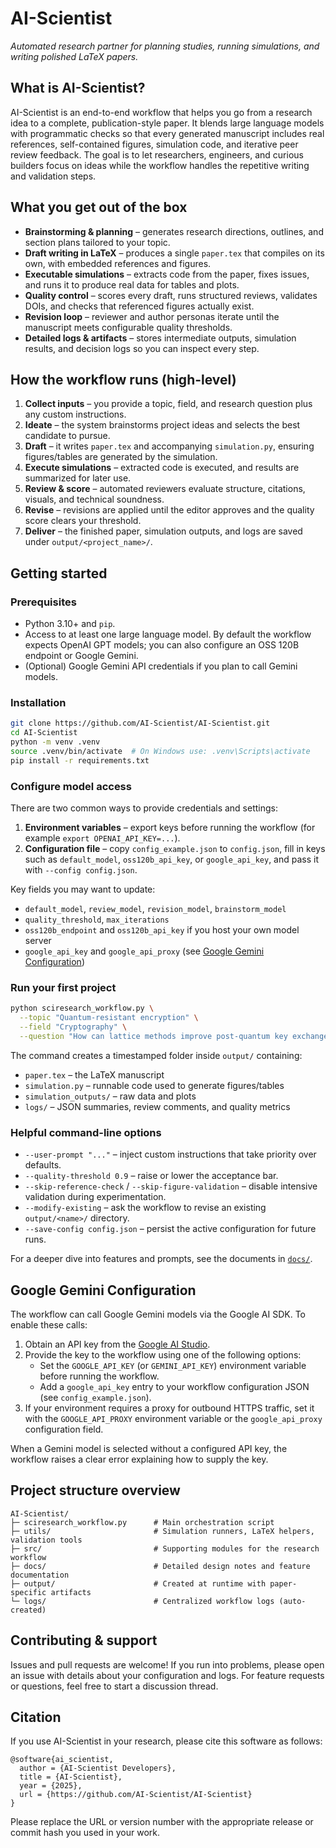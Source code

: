 # AI-Scientist

_Automated research partner for planning studies, running simulations, and writing polished LaTeX papers._

## What is AI-Scientist?
AI-Scientist is an end-to-end workflow that helps you go from a research idea to a complete, publication-style paper. It blends large language models with programmatic checks so that every generated manuscript includes real references, self-contained figures, simulation code, and iterative peer review feedback. The goal is to let researchers, engineers, and curious builders focus on ideas while the workflow handles the repetitive writing and validation steps.

## What you get out of the box
- **Brainstorming & planning** – generates research directions, outlines, and section plans tailored to your topic.
- **Draft writing in LaTeX** – produces a single `paper.tex` that compiles on its own, with embedded references and figures.
- **Executable simulations** – extracts code from the paper, fixes issues, and runs it to produce real data for tables and plots.
- **Quality control** – scores every draft, runs structured reviews, validates DOIs, and checks that referenced figures actually exist.
- **Revision loop** – reviewer and author personas iterate until the manuscript meets configurable quality thresholds.
- **Detailed logs & artifacts** – stores intermediate outputs, simulation results, and decision logs so you can inspect every step.

## How the workflow runs (high-level)
1. **Collect inputs** – you provide a topic, field, and research question plus any custom instructions.
2. **Ideate** – the system brainstorms project ideas and selects the best candidate to pursue.
3. **Draft** – it writes `paper.tex` and accompanying `simulation.py`, ensuring figures/tables are generated by the simulation.
4. **Execute simulations** – extracted code is executed, and results are summarized for later use.
5. **Review & score** – automated reviewers evaluate structure, citations, visuals, and technical soundness.
6. **Revise** – revisions are applied until the editor approves and the quality score clears your threshold.
7. **Deliver** – the finished paper, simulation outputs, and logs are saved under `output/<project_name>/`.

## Getting started
### Prerequisites
- Python 3.10+ and `pip`.
- Access to at least one large language model. By default the workflow expects OpenAI GPT models; you can also configure an OSS 120B endpoint or Google Gemini.
- (Optional) Google Gemini API credentials if you plan to call Gemini models.

### Installation
```bash
git clone https://github.com/AI-Scientist/AI-Scientist.git
cd AI-Scientist
python -m venv .venv
source .venv/bin/activate  # On Windows use: .venv\Scripts\activate
pip install -r requirements.txt
```

### Configure model access
There are two common ways to provide credentials and settings:

1. **Environment variables** – export keys before running the workflow (for example `export OPENAI_API_KEY=...`).
2. **Configuration file** – copy `config_example.json` to `config.json`, fill in keys such as `default_model`, `oss120b_api_key`, or `google_api_key`, and pass it with `--config config.json`.

Key fields you may want to update:
- `default_model`, `review_model`, `revision_model`, `brainstorm_model`
- `quality_threshold`, `max_iterations`
- `oss120b_endpoint` and `oss120b_api_key` if you host your own model server
- `google_api_key` and `google_api_proxy` (see [Google Gemini Configuration](#google-gemini-configuration))

### Run your first project
```bash
python sciresearch_workflow.py \
  --topic "Quantum-resistant encryption" \
  --field "Cryptography" \
  --question "How can lattice methods improve post-quantum key exchange?"
```

The command creates a timestamped folder inside `output/` containing:
- `paper.tex` – the LaTeX manuscript
- `simulation.py` – runnable code used to generate figures/tables
- `simulation_outputs/` – raw data and plots
- `logs/` – JSON summaries, review comments, and quality metrics

### Helpful command-line options
- `--user-prompt "..."` – inject custom instructions that take priority over defaults.
- `--quality-threshold 0.9` – raise or lower the acceptance bar.
- `--skip-reference-check` / `--skip-figure-validation` – disable intensive validation during experimentation.
- `--modify-existing` – ask the workflow to revise an existing `output/<name>/` directory.
- `--save-config config.json` – persist the active configuration for future runs.

For a deeper dive into features and prompts, see the documents in [`docs/`](docs/).

## Google Gemini Configuration
The workflow can call Google Gemini models via the Google AI SDK. To enable these calls:

1. Obtain an API key from the [Google AI Studio](https://ai.google.dev/).
2. Provide the key to the workflow using one of the following options:
   - Set the `GOOGLE_API_KEY` (or `GEMINI_API_KEY`) environment variable before running the workflow.
   - Add a `google_api_key` entry to your workflow configuration JSON (see `config_example.json`).
3. If your environment requires a proxy for outbound HTTPS traffic, set it with the `GOOGLE_API_PROXY` environment variable or the `google_api_proxy` configuration field.

When a Gemini model is selected without a configured API key, the workflow raises a clear error explaining how to supply the key.

## Project structure overview
```
AI-Scientist/
├─ sciresearch_workflow.py      # Main orchestration script
├─ utils/                       # Simulation runners, LaTeX helpers, validation tools
├─ src/                         # Supporting modules for the research workflow
├─ docs/                        # Detailed design notes and feature documentation
├─ output/                      # Created at runtime with paper-specific artifacts
└─ logs/                        # Centralized workflow logs (auto-created)
```

## Contributing & support
Issues and pull requests are welcome! If you run into problems, please open an issue with details about your configuration and logs. For feature requests or questions, feel free to start a discussion thread.

## Citation
If you use AI-Scientist in your research, please cite this software as follows:

```
@software{ai_scientist,
  author = {AI-Scientist Developers},
  title = {AI-Scientist},
  year = {2025},
  url = {https://github.com/AI-Scientist/AI-Scientist}
}
```

Please replace the URL or version number with the appropriate release or commit hash you used in your work.
